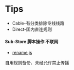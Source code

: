 # Tips
* Cable-有分类排除专线线路
* Direct-国内直连规则

#### Sub-Store 脚本操作 不联网
* [rename.js](https://raw.githubusercontent.com/Baklng/Openclash/refs/heads/main/rename.js)


自用规则备份，未经允许禁止传播
